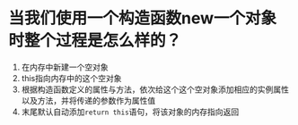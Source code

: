 # 当我们使用一个构造函数new一个对象时整个过程是怎么样的？
1. 在内存中新建一个空对象
2. this指向内存中的这个空对象
3. 根据构造函数定义的属性与方法，依次给这个这个空对象添加相应的实例属性以及方法，并将传递的参数作为属性值
4. 末尾默认自动添加`return this`语句，将该对象的内存指向返回